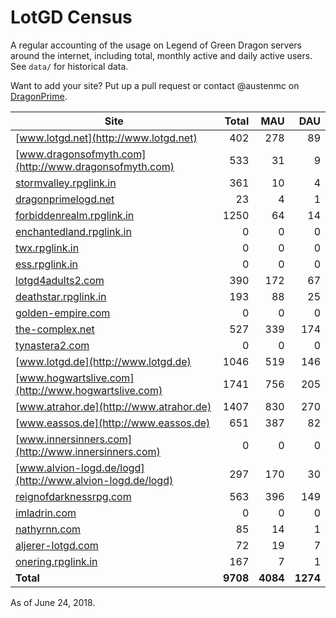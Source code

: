 # LotGD Census
A regular accounting of the usage on Legend of Green Dragon servers around the internet, including total, monthly active and daily active users. See `data/` for historical data.

Want to add your site? Put up a pull request or contact @austenmc on [DragonPrime](http://dragonprime.net).


Site | Total | MAU | DAU
--- | ---:| ---:| ---:
[www.lotgd.net](http://www.lotgd.net)|402|278|89
[www.dragonsofmyth.com](http://www.dragonsofmyth.com)|533|31|9
[stormvalley.rpglink.in](http://stormvalley.rpglink.in)|361|10|4
[dragonprimelogd.net](http://dragonprimelogd.net)|23|4|1
[forbiddenrealm.rpglink.in](http://forbiddenrealm.rpglink.in)|1250|64|14
[enchantedland.rpglink.in](http://enchantedland.rpglink.in)|0|0|0
[twx.rpglink.in](http://twx.rpglink.in)|0|0|0
[ess.rpglink.in](http://ess.rpglink.in)|0|0|0
[lotgd4adults2.com](http://lotgd4adults2.com)|390|172|67
[deathstar.rpglink.in](http://deathstar.rpglink.in)|193|88|25
[golden-empire.com](http://golden-empire.com)|0|0|0
[the-complex.net](http://the-complex.net)|527|339|174
[tynastera2.com](http://tynastera2.com)|0|0|0
[www.lotgd.de](http://www.lotgd.de)|1046|519|146
[www.hogwartslive.com](http://www.hogwartslive.com)|1741|756|205
[www.atrahor.de](http://www.atrahor.de)|1407|830|270
[www.eassos.de](http://www.eassos.de)|651|387|82
[www.innersinners.com](http://www.innersinners.com)|0|0|0
[www.alvion-logd.de/logd](http://www.alvion-logd.de/logd)|297|170|30
[reignofdarknessrpg.com](http://reignofdarknessrpg.com)|563|396|149
[imladrin.com](http://imladrin.com)|0|0|0
[nathyrnn.com](http://nathyrnn.com)|85|14|1
[aljerer-lotgd.com](http://aljerer-lotgd.com)|72|19|7
[onering.rpglink.in](http://onering.rpglink.in)|167|7|1
**Total**|**9708**|**4084**|**1274**

As of June 24, 2018.
